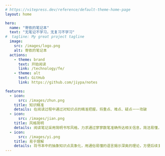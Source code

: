 ```yaml
---
# https://vitepress.dev/reference/default-theme-home-page
layout: home

hero:
  name: "寄依的笔记本"
  text: "无笔记不学习，无复习不学习"
#  tagline: My great project tagline
  image:
    src: /images/logo.png
    alt: 寄依的笔记本
  actions:
    - theme: brand
      text: 开始阅读
      link: /technology/fe/
    - theme: alt
      text: GitHub
      link: https://github.com/jiypa/notes

features:
  - icon:
      src: /images/zhun.png
    title: 知识精准
    details: 在阅读过程中通过对知识点的精准把握，将重点、难点、疑点一一攻破
  - icon:
      src: /images/jian.png
    title: 风格简明
    details: 阅读笔记采用简明书写风格，力求通过寥寥数笔准确传达相关信息，简洁易懂，不讲废话，节约时间
  - icon:
      src: /images/yi.png
    title: 易于理解
    details: 将书本中的抽象知识点具象化，用通俗易懂的语言揭示深奥的理论，方便后续复习
---
```


